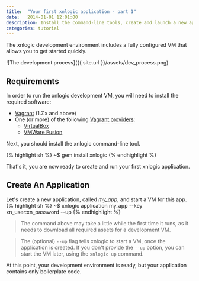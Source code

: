 ```yaml
---
title:  "Your first xnlogic application - part 1"
date:   2014-01-01 12:01:00
description: Install the command-line tools, create and launch a new application.
categories: tutorial
---
```


The xnlogic development environment includes a fully configured VM that allows you to get started quickly. 

![The development process]({{ site.url }}/assets/dev_process.png)


## Requirements

In order to run the xnlogic development VM, you will need to install the required software:

 * [Vagrant](https://www.vagrantup.com/) (1.7.x and above)
 * One (or more) of the following [Vagrant providers](https://docs.vagrantup.com/v2/getting-started/providers.html):
   * [VirtualBox](https://www.virtualbox.org/) 
   * [VMWare Fusion](http://www.vmware.com/products/fusion)

Next, you should install the xnlogic command-line tool.

{% highlight sh %}
~$ gem install xnlogic
{% endhighlight %}

That's it, you are now ready to create and run your first xnlogic application.

## Create An Application

Let's create a new application, called _my_app_, and start a VM for this app.
{% highlight sh %}
~$ xnlogic application my_app --key xn_user:xn_password --up
{% endhighlight %}

> The command above may take a little while the first time it runs, as it needs to download all required assets for a development VM.

> The (optional) `--up` flag tells xnlogic to start a VM, once the application is created. If you don't provide the `--up` option, you can start the VM later, using the `xnlogic up` command.


At this point, your development environment is ready, but your application contains only boilerplate code.
